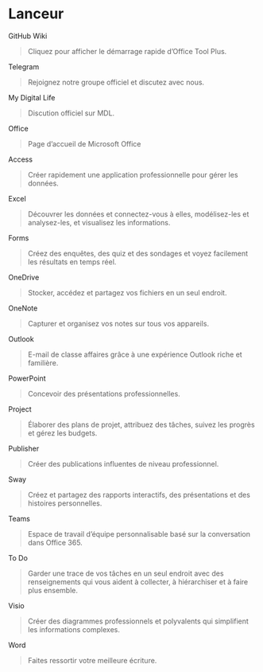 # Lanceur

GitHub Wiki
> Cliquez pour afficher le démarrage rapide d’Office Tool Plus.

Telegram
> Rejoignez notre groupe officiel et discutez avec nous.

My Digital Life
> Discution officiel sur MDL.

Office
> Page d’accueil de Microsoft Office

Access
> Créer rapidement une application professionnelle pour gérer les données.

Excel
> Découvrer les données et connectez-vous à elles, modélisez-les et analysez-les, et visualisez les informations.

Forms
> Créez des enquêtes, des quiz et des sondages et voyez facilement les résultats en temps réel.

OneDrive
> Stocker, accédez et partagez vos fichiers en un seul endroit.

OneNote
> Capturer et organisez vos notes sur tous vos appareils.

Outlook
> E-mail de classe affaires grâce à une expérience Outlook riche et familière.

PowerPoint
> Concevoir des présentations professionnelles.

Project
> Élaborer des plans de projet, attribuez des tâches, suivez les progrès et gérez les budgets.

Publisher
> Créer des publications influentes de niveau professionnel.

Sway
> Créez et partagez des rapports interactifs, des présentations et des histoires personnelles.

Teams
> Espace de travail d’équipe personnalisable basé sur la conversation dans Office 365.

To Do
> Garder une trace de vos tâches en un seul endroit avec des renseignements qui vous aident à collecter, à hiérarchiser et à faire plus ensemble.

Visio
> Créer des diagrammes professionnels et polyvalents qui simplifient les informations complexes.

Word
> Faites ressortir votre meilleure écriture.